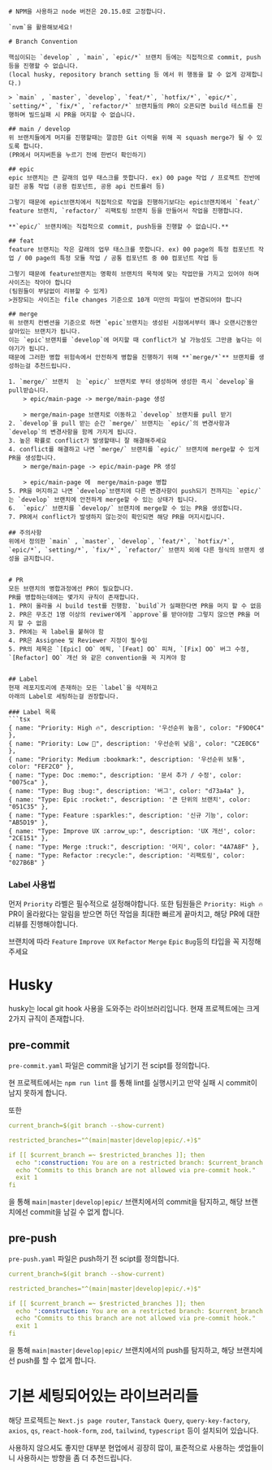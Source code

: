 ```
# NPM을 사용하고 node 버전은 20.15.0로 고정합니다.

`nvm`을 활용해보세요!

# Branch Convention

핵심이되는 `develop` , `main`, `epic/*` 브랜치 등에는 직접적으로 commit, push등을 진행할 수 없습니다.
(local husky, repository branch setting 등 에서 위 행동을 할 수 없게 강제합니다.)

> `main` , `master`, `develop`, `feat/*`, `hotfix/*`, `epic/*`, `setting/*`, `fix/*`, `refactor/*` 브랜치들의 PR이 오픈되면 build 테스트를 진행하며 빌드실패 시 PR을 머지할 수 없습니다.

## main / develop
위 브랜치들에게 머지를 진행할때는 깔끔한 Git 이력을 위해 꼭 squash merge가 될 수 있도록 합니다.
(PR에서 머지버튼을 누르기 전에 한번더 확인하기)

## epic
epic 브랜치는 큰 갈래의 업무 태스크를 뜻합니다. ex) 00 page 작업 / 프로젝트 전반에 걸친 공통 작업 (공용 컴포넌트, 공용 api 컨트롤러 등)

그렇기 때문에 epic브랜치에서 직접적으로 작업을 진행하기보다는 epic브랜치에서 `feat/` feature 브랜치, `refactor/` 리팩토링 브랜치 등을 만들어서 작업을 진행합니다.

**`epic/` 브랜치에는 직접적으로 commit, push등을 진행할 수 없습니다.**

## feat
feature 브랜치는 작은 갈래의 업무 태스크를 뜻합니다. ex) 00 page의 특정 컴포넌트 작업 / 00 page의 특정 모듈 작업 / 공통 컴포넌트 중 00 컴포넌트 작업 등

그렇기 때문에 feature브랜치는 명확히 브랜치의 목적에 맞는 작업만을 가지고 있어야 하며 사이즈는 작아야 합니다
(팀원들이 부담없이 리뷰할 수 있게)
>권장되는 사이즈는 file changes 기준으로 10개 미만의 파일이 변경되어야 합니다

## merge
위 브랜치 컨벤션을 기준으로 하면 `epic`브랜치는 생성된 시점에서부터 꽤나 오랜시간동안 살아있는 브랜치가 됩니다.
이는 `epic`브랜치를 `develop`에 머지할 때 conflict가 날 가능성도 그만큼 높다는 이야기가 됩니다. 
때문에 그러한 병합 위험속에서 안전하게 병합을 진행하기 위해 **`merge/*`** 브랜치를 생성하는걸 추천드립니다. 

1. `merge/` 브랜치  는 `epic/` 브랜치로 부터 생성하며 생성한 즉시 `develop`을 pull받습니다.
    > epic/main-page -> merge/main-page 생성

    > merge/main-page 브랜치로 이동하고 `develop` 브랜치를 pull 받기
2. `develop`을 pull 받는 순간 `merge/` 브랜치는 `epic/`의 변경사항과 `develop`의 변경사항을 함께 가지게 됩니다.
3. 높은 확률로 conflict가 발생할태니 잘 해결해주세요
4. conflict를 해결하고 나면 `merge/` 브랜치를 `epic/` 브랜치에 merge할 수 있게 PR을 생성합니다.
    > merge/main-page -> epic/main-page PR 생성

    > epic/main-page 에  merge/main-page 병합
5. PR을 머지하고 나면 `develop`브랜치에 다른 변경사항이 push되기 전까지는 `epic/`는 `develop` 브랜치에 안전하게 merge할 수 있는 상태가 됩니다.
6.  `epic/` 브랜치를 `develop/` 브랜치에 merge할 수 있는 PR을 생성합니다.
7. PR에서 conflict가 발생하지 않는것이 확인되면 해당 PR을 머지시킵니다.

## 주의사항
위에서 정의한 `main` , `master`, `develop`, `feat/*`, `hotfix/*`, `epic/*`, `setting/*`, `fix/*`, `refactor/` 브랜치 외에 다른 형식의 브랜치 생성을 금지합니다.


# PR
모든 브랜치의 병합과정에선 PR이 필요합니다.
PR를 병합하는데에는 몇가지 규칙이 존재합니다.
1. PR이 올라올 시 build test를 진행함. `build`가 실패한다면 PR을 머지 할 수 없음
2. PR은 무조건 1명 이상의 reviwer에게 `approve`를 받아야함 그렇지 않으면 PR을 머지 할 수 없음
3. PR에는 꼭 label을 붙혀야 함
4. PR은 Assignee 및 Reviewer 지정이 필수임
5. PR의 제목은 `[Epic] OO` 에픽, `[Feat] OO` 피쳐, `[Fix] OO` 버그 수정, `[Refactor] OO` 개선 와 같은 convention을 꼭 지켜야 함


## Label
현재 레포지토리에 존재하는 모든 `label`을 삭제하고 
아래의 Label로 세팅하는걸 권장합니다. 

### Label 목록
```tsx
{ name: "Priority: High 🔥", description: '우선순위 높음', color: "F9D0C4" },
{ name: "Priority: Low 🐢", description: '우선순위 낮음', color: "C2E0C6" },
{ name: "Priority: Medium :bookmark:", description: '우선순위 보통', color: "FEF2C0" },
{ name: "Type: Doc :memo:", description: '문서 추가 / 수정', color: "0075ca" },
{ name: "Type: Bug :bug:", description: '버그', color: "d73a4a" },
{ name: "Type: Epic :rocket:", description: '큰 단위의 브랜치', color: "051C35" },
{ name: "Type: Feature :sparkles:", description: '신규 기능', color: "AB5D19" },
{ name: "Type: Improve UX :arrow_up:", description: 'UX 개선', color: "2CE151" },
{ name: "Type: Merge :truck:", description: '머지', color: "4A7A8F" },
{ name: "Type: Refactor :recycle:", description: '리팩토링', color: "027B6B" }
```

### Label 사용법
먼저 `Priority` 라벨은 필수적으로 설정해야합니다. 
또한 팀원들은 `Priority: High 🔥` PR이 올라왔다는 알림을 받으면 하던 작업을 최대한 빠르게 끝마치고, 해당 PR에 대한 리뷰를 진행해야합니다.

브랜치에 따라 `Feature` `Improve UX` `Refactor` `Merge` `Epic` `Bug`등의 타입을 꼭 지정해주세요


# Husky 
husky는 local git hook 사용을 도와주는 라이브러리입니다.
현재 프로젝트에는 크게 2가지 규직이 존재합니다.

## pre-commit
`pre-commit.yaml` 파일은 commit을 남기기 전 scipt를 정의합니다.

현 프로젝트에서는 `npm run lint` 를 통해 lint를 실행시키고 만약 실패 시 commit이 남지 못하게 합니다.

또한 

```yaml
current_branch=$(git branch --show-current)

restricted_branches="^(main|master|develop|epic/.+)$"

if [[ $current_branch =~ $restricted_branches ]]; then
  echo ":construction: You are on a restricted branch: $current_branch."
  echo "Commits to this branch are not allowed via pre-commit hook."
  exit 1
fi
```
을 통해 `main|master|develop|epic/` 브랜치에서의 commit을 탐지하고, 해당 브랜치에선 commit을 남길 수 없게 합니다.


## pre-push
`pre-push.yaml` 파일은 push하기 전 scipt를 정의합니다.

```yaml
current_branch=$(git branch --show-current)

restricted_branches="^(main|master|develop|epic/.+)$"

if [[ $current_branch =~ $restricted_branches ]]; then
  echo ":construction: You are on a restricted branch: $current_branch."
  echo "Commits to this branch are not allowed via pre-commit hook."
  exit 1
fi
```
을 통해 `main|master|develop|epic/` 브랜치에서의 push를 탐지하고, 해당 브랜치에선 push를 할 수 없게 합니다.


# 기본 세팅되어있는 라이브러리들

해당 프로젝트는 `Next.js page router`, `Tanstack Query`, `query-key-factory`, `axios`, `qs`, `react-hook-form`, `zod`, `tailwind`, `typescript` 등이 설치되어 있습니다. 

사용하지 않으셔도 좋지만 대부분 현업에서 굉장히 많이, 표준적으로 사용하는 셋업들이니 사용하시는 방향을 좀 더 추천드립니다. 
```

